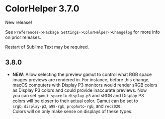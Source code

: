 # ColorHelper 3.7.0

New release!

See `Preferences->Package Settings->ColorHelper->Changelog` for more info on
prior releases.

Restart of Sublime Text may be required.

## 3.8.0

- **NEW**: Allow selecting the preview gamut to control what RGB space  
  images previews are rendered in. For instance, before this change,  
  macOS computers with Display P3 monitors would render sRGB colors  
  as Display P3 colors and could provide inaccurate previews. Now  
  you can set `gamut_space` to `display-p3` and sRGB and Display P3  
  colors will be closer to their actual color. Gamut can be set to  
  `srgb`, `display-p3`, `a98-rgb`, `prophoto-rgb`, and `rec2020`.  
  Colors will on only make sense on displays of these types.
